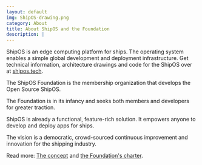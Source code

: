 ```yaml
---
layout: default
img: ShipOS-drawing.png
category: About
title: About ShipOS and the Foundation
description: |
---
```

ShipOS is an edge computing platform for ships. The operating system enables a simple global development and deployment infrastructure. Get technical information, architecture drawings and code for the ShipOS over at [shipos.tech](https://shipos.tech).

The ShipOS Foundation is the membership organization that develops the Open Source ShipOS.

The Foundation is in its infancy and seeks both members and developers for greater traction.

ShipOS is already a functional, feature-rich solution. It empowers anyone to develop and deploy apps for ships. 

The vision is a democratic, crowd-sourced continuous improvement and innovation for the shipping industry.

Read more: [The concept](/concept/index.html) and [the Foundation's charter](/charter/index.html).
